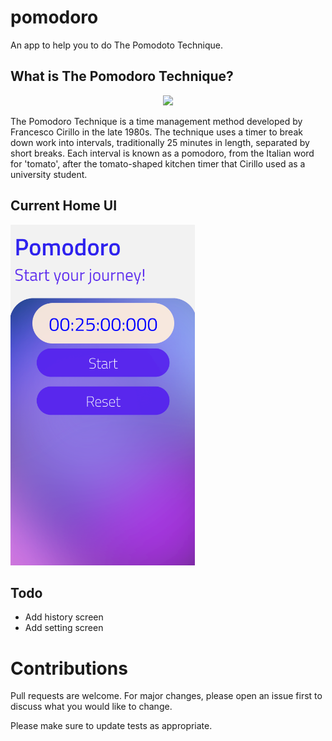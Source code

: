 # pomodoro

An app to help you to do The Pomodoto Technique.

## What is The Pomodoro Technique?

<p align="center">
<img src="https://th.bing.com/th/id/OIP.QQkj3R_5fy2902Kkgq56eAHaEo?w=267&h=180&c=7&o=5&dpr=1.25&pid=1.7"/>
</p>
The Pomodoro Technique is a time management method developed by Francesco Cirillo in the late 1980s. The technique uses a timer to break down work into intervals, traditionally 25 minutes in length, separated by short breaks. Each interval is known as a pomodoro, from the Italian word for 'tomato', after the tomato-shaped kitchen timer that Cirillo used as a university student.

## Current Home UI

![](screenshots/home_ui.png)

## Todo

- Add history screen
- Add setting screen

# Contributions

Pull requests are welcome. For major changes, please open an issue first to discuss what you would like to change.

Please make sure to update tests as appropriate.
